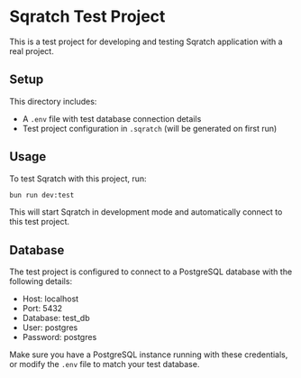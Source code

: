 # Sqratch Test Project

This is a test project for developing and testing Sqratch application with a real project.

## Setup

This directory includes:

- A `.env` file with test database connection details
- Test project configuration in `.sqratch` (will be generated on first run)

## Usage

To test Sqratch with this project, run:

```bash
bun run dev:test
```

This will start Sqratch in development mode and automatically connect to this test project.

## Database

The test project is configured to connect to a PostgreSQL database with the following details:

- Host: localhost
- Port: 5432
- Database: test_db
- User: postgres
- Password: postgres

Make sure you have a PostgreSQL instance running with these credentials, or modify the `.env` file to match your test database.
